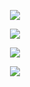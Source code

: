 <p align="center">
  <img src="https://github.com/yongjun419/c-/assets/73571228/285ba06a-d3e0-4edd-abb9-7131de5732d8">
</p>
<p align="center">
  <img src="(https://github.com/yongjun419/c-/assets/73571228/87d032bb-5275-4510-8299-338f31dded90">
</p>
<p align="center">
  <img src="(https://github.com/yongjun419/c-/assets/73571228/53330aae-8cda-4167-ac55-b9cd30a2315a">
</p>
<p align="center">
  <img src="https://github.com/yongjun419/c-/assets/73571228/2cdb5fcb-2ab1-4cc2-a7d3-764ef5e7ded5">
</p>
